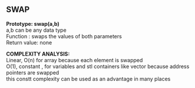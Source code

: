 SWAP
---
**Prototype: swap(a,b)** \
a,b can be any data type \
Function : swaps the values of both parameters \
Return value: none

**COMPLEXITY ANALYSIS:** \
Linear, O(n) for array because each element is swapped \
O(1), constant , for variables and stl containers like vector because address pointers are swapped \
this constt complexity can be used as an advantage in many places
